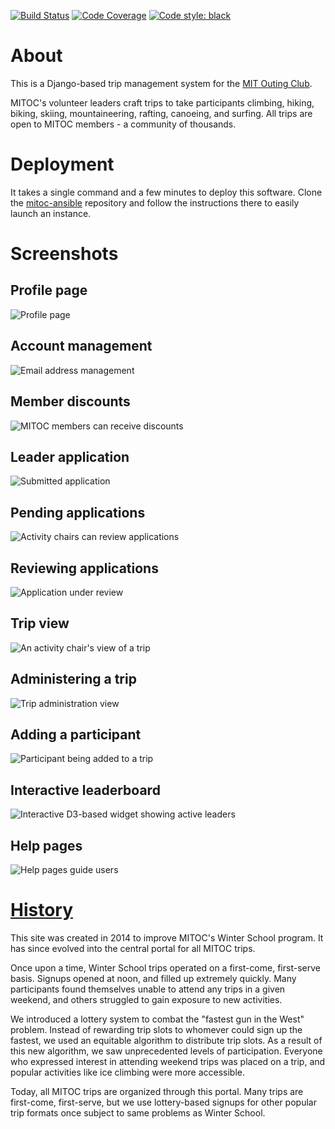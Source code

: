 [![Build Status](https://github.com/DavidCain/mitoc-trips/actions/workflows/ci.yml/badge.svg)](https://github.com/DavidCain/mitoc-trips/actions)
[![Code Coverage](https://codecov.io/gh/DavidCain/mitoc-trips/branch/master/graph/badge.svg)](https://codecov.io/gh/DavidCain/mitoc-trips)
[![Code style: black](https://img.shields.io/badge/code%20style-black-000000.svg)](https://github.com/psf/black)

# About
This is a Django-based trip management system for the [MIT Outing Club][mitoc].

MITOC's volunteer leaders craft trips to take participants climbing, hiking,
biking, skiing, mountaineering, rafting, canoeing, and surfing. All trips are
open to MITOC members - a community of thousands.


# Deployment
It takes a single command and a few minutes to deploy this software.
Clone the [mitoc-ansible][mitoc-ansible] repository and follow the instructions
there to easily launch an instance.


# Screenshots
## Profile page
![Profile page][screenshots-profile]

## Account management
![Email address management][screenshots-email_address_management]

## Member discounts
![MITOC members can receive discounts][screenshots-discounts]

## Leader application
![Submitted application][screenshots-leader_application_submitted]

## Pending applications
![Activity chairs can review applications][screenshots-leader_application_queue]

## Reviewing applications
![Application under review][screenshots-leader_application]

## Trip view
![An activity chair's view of a trip][screenshots-trip_activity_chair]

## Administering a trip
![Trip administration view][screenshots-trip_admin]

## Adding a participant
![Participant being added to a trip][screenshots-trip_add_participant]

## Interactive leaderboard
![Interactive D3-based widget showing active leaders][screenshots-leaderboard]

## Help pages
![Help pages guide users][screenshots-help]


# [History][about]
This site was created in 2014 to improve MITOC's Winter School program. It has
since evolved into the central portal for all MITOC trips.

Once upon a time, Winter School trips operated on a first-come, first-serve
basis. Signups opened at noon, and filled up extremely quickly. Many
participants found themselves unable to attend any trips in a given weekend,
and others struggled to gain exposure to new activities.

We introduced a lottery system to combat the "fastest gun in the West" problem.
Instead of rewarding trip slots to whomever could sign up the fastest, we used
an equitable algorithm to distribute trip slots. As a result of this new
algorithm, we saw unprecedented levels of participation. Everyone who expressed
interest in attending weekend trips was placed on a trip, and popular
activities like ice climbing were more accessible.

Today, all MITOC trips are organized through this portal. Many trips are
first-come, first-serve, but we use lottery-based signups for other popular
trip formats once subject to same problems as Winter School.



  [mitoc]: https://mitoc.mit.edu
  [about]: https://mitoc-trips.mit.edu/help/about/
  [mitoc-ansible]: https://github.com/DavidCain/mitoc-ansible

  [screenshots-profile]: https://dcain.me/static/images/mitoc-trips/profile.png
  [screenshots-email_address_management]: https://dcain.me/static/images/mitoc-trips/email_address_management.png
  [screenshots-discounts]: https://dcain.me/static/images/mitoc-trips/discounts.png
  [screenshots-leader_application_submitted]: https://dcain.me/static/images/mitoc-trips/leader_application_submitted.png
  [screenshots-leader_application_queue]: https://dcain.me/static/images/mitoc-trips/leader_application_queue.png
  [screenshots-leader_application]: https://dcain.me/static/images/mitoc-trips/leader_application.png
  [screenshots-trip_activity_chair]: https://dcain.me/static/images/mitoc-trips/trip_activity_chair.png
  [screenshots-trip_admin]: https://dcain.me/static/images/mitoc-trips/trip_admin.png
  [screenshots-trip_add_participant]: https://dcain.me/static/images/mitoc-trips/trip_add_participant.png
  [screenshots-leaderboard]: https://dcain.me/static/images/mitoc-trips/leaderboard.png
  [screenshots-help]: https://dcain.me/static/images/mitoc-trips/help.png

